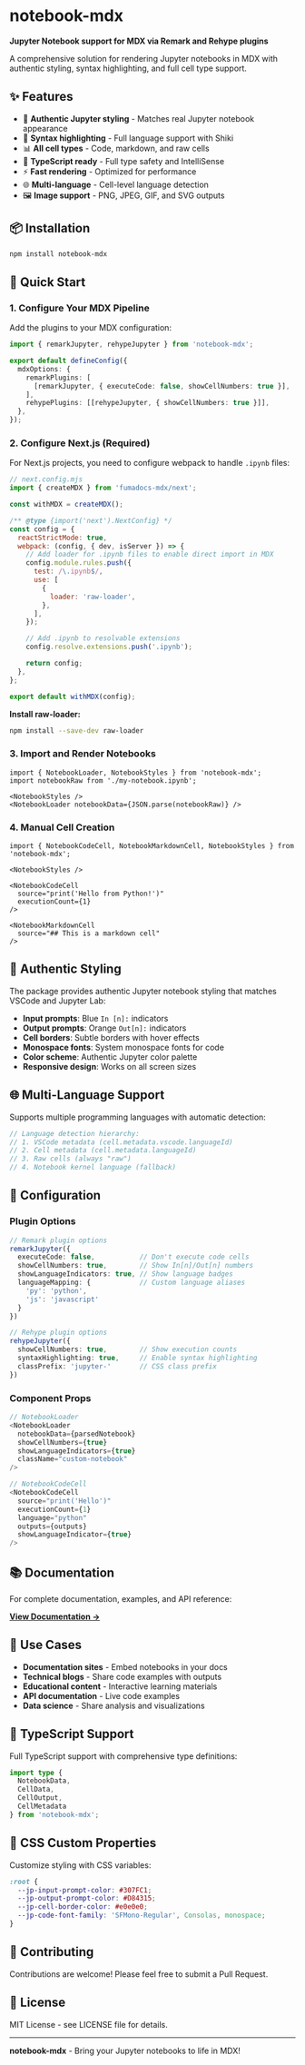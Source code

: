 # notebook-mdx

**Jupyter Notebook support for MDX via Remark and Rehype plugins**

A comprehensive solution for rendering Jupyter notebooks in MDX with authentic styling, syntax highlighting, and full cell type support.

## ✨ Features

- 🎯 **Authentic Jupyter styling** - Matches real Jupyter notebook appearance
- 🎨 **Syntax highlighting** - Full language support with Shiki
- 📊 **All cell types** - Code, markdown, and raw cells
- 🔧 **TypeScript ready** - Full type safety and IntelliSense
- ⚡ **Fast rendering** - Optimized for performance
- 🌐 **Multi-language** - Cell-level language detection
- 🖼️ **Image support** - PNG, JPEG, GIF, and SVG outputs

## 📦 Installation

```bash
npm install notebook-mdx
```

## 🚀 Quick Start

### 1. Configure Your MDX Pipeline

Add the plugins to your MDX configuration:

```typescript
import { remarkJupyter, rehypeJupyter } from 'notebook-mdx';

export default defineConfig({
  mdxOptions: {
    remarkPlugins: [
      [remarkJupyter, { executeCode: false, showCellNumbers: true }],
    ],
    rehypePlugins: [[rehypeJupyter, { showCellNumbers: true }]],
  },
});
```

### 2. Configure Next.js (Required)

For Next.js projects, you need to configure webpack to handle `.ipynb` files:

```javascript
// next.config.mjs
import { createMDX } from 'fumadocs-mdx/next';

const withMDX = createMDX();

/** @type {import('next').NextConfig} */
const config = {
  reactStrictMode: true,
  webpack: (config, { dev, isServer }) => {
    // Add loader for .ipynb files to enable direct import in MDX
    config.module.rules.push({
      test: /\.ipynb$/,
      use: [
        {
          loader: 'raw-loader',
        },
      ],
    });

    // Add .ipynb to resolvable extensions
    config.resolve.extensions.push('.ipynb');

    return config;
  },
};

export default withMDX(config);
```

**Install raw-loader:**

```bash
npm install --save-dev raw-loader
```

### 3. Import and Render Notebooks

```mdx
import { NotebookLoader, NotebookStyles } from 'notebook-mdx';
import notebookRaw from './my-notebook.ipynb';

<NotebookStyles />
<NotebookLoader notebookData={JSON.parse(notebookRaw)} />
```

### 4. Manual Cell Creation

```mdx
import { NotebookCodeCell, NotebookMarkdownCell, NotebookStyles } from 'notebook-mdx';

<NotebookStyles />

<NotebookCodeCell
  source="print('Hello from Python!')"
  executionCount={1}
/>

<NotebookMarkdownCell
  source="## This is a markdown cell"
/>
```

## 🎨 Authentic Styling

The package provides authentic Jupyter notebook styling that matches VSCode and Jupyter Lab:

- **Input prompts**: Blue `In [n]:` indicators
- **Output prompts**: Orange `Out[n]:` indicators  
- **Cell borders**: Subtle borders with hover effects
- **Monospace fonts**: System monospace fonts for code
- **Color scheme**: Authentic Jupyter color palette
- **Responsive design**: Works on all screen sizes

## 🌐 Multi-Language Support

Supports multiple programming languages with automatic detection:

```typescript
// Language detection hierarchy:
// 1. VSCode metadata (cell.metadata.vscode.languageId)
// 2. Cell metadata (cell.metadata.languageId)
// 3. Raw cells (always "raw")
// 4. Notebook kernel language (fallback)
```

## 🔧 Configuration

### Plugin Options

```typescript
// Remark plugin options
remarkJupyter({
  executeCode: false,           // Don't execute code cells
  showCellNumbers: true,        // Show In[n]/Out[n] numbers
  showLanguageIndicators: true, // Show language badges
  languageMapping: {            // Custom language aliases
    'py': 'python',
    'js': 'javascript'
  }
})

// Rehype plugin options
rehypeJupyter({
  showCellNumbers: true,        // Show execution counts
  syntaxHighlighting: true,     // Enable syntax highlighting
  classPrefix: 'jupyter-'       // CSS class prefix
})
```

### Component Props

```typescript
// NotebookLoader
<NotebookLoader
  notebookData={parsedNotebook}
  showCellNumbers={true}
  showLanguageIndicators={true}
  className="custom-notebook"
/>

// NotebookCodeCell
<NotebookCodeCell
  source="print('Hello')"
  executionCount={1}
  language="python"
  outputs={outputs}
  showLanguageIndicator={true}
/>
```

## 📚 Documentation

For complete documentation, examples, and API reference:

**[View Documentation →](https://github.com/abhay-ramesh/notebook-mdx/tree/main/apps/docs)**

## 🎯 Use Cases

- **Documentation sites** - Embed notebooks in your docs
- **Technical blogs** - Share code examples with outputs
- **Educational content** - Interactive learning materials
- **API documentation** - Live code examples
- **Data science** - Share analysis and visualizations

## 🔧 TypeScript Support

Full TypeScript support with comprehensive type definitions:

```typescript
import type { 
  NotebookData, 
  CellData, 
  CellOutput, 
  CellMetadata 
} from 'notebook-mdx';
```

## 🎨 CSS Custom Properties

Customize styling with CSS variables:

```css
:root {
  --jp-input-prompt-color: #307FC1;
  --jp-output-prompt-color: #D84315;
  --jp-cell-border-color: #e0e0e0;
  --jp-code-font-family: 'SFMono-Regular', Consolas, monospace;
}
```

## 🤝 Contributing

Contributions are welcome! Please feel free to submit a Pull Request.

## 📄 License

MIT License - see LICENSE file for details.

---

**notebook-mdx** - Bring your Jupyter notebooks to life in MDX!
